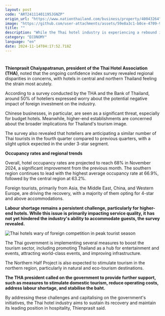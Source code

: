```yaml
---
layout: post
code: "ART24111401195JGNZP"
origin_url: "https://www.nationthailand.com/business/property/40043264"
image: "https://github.com/user-attachments/assets/59e8a3c1-b0ce-4709-9853-6a3c4096c70c"
title: ""
description: "While the Thai hotel industry is experiencing a rebound in demand in line with the peak tourist season, concerns are growing over increasing competition from foreign businesses."
category: "ECONOMY"
language: "en"
date: 2024-11-14T04:17:52.718Z
---
```


# 











**Thienprasit Chaiyapatranun, president of the Thai Hotel Association (THA)**, noted that the ongoing confidence index survey revealed regional disparities in concerns, with hotels in central and northern Thailand feeling the strain most acutely.

According to a survey conducted by the THA and the Bank of Thailand, around 50% of hoteliers expressed worry about the potential negative impact of foreign investment on the industry.

Chinese businesses, in particular, are seen as a significant threat, especially for budget hotels. Meanwhile, higher-end establishments are concerned about the broader implications for Thailand's tourism image.

The survey also revealed that hoteliers are anticipating a similar number of Thai tourists in the fourth quarter compared to previous quarters, with a slight uptick expected in the under 3-star segment.





**Occupancy rates and regional trends**

Overall, hotel occupancy rates are projected to reach 68% in November 2024, a significant improvement from the previous month. The southern region continues to lead with the highest average occupancy rate at 66.9%, followed by the central region at 63.2%.

Foreign tourists, primarily from Asia, the Middle East, China, and Western Europe, are driving the recovery, with a majority of them opting for 4-star and above accommodations.

**Labour shortage remains a persistent challenge, particularly for higher-end hotels. While this issue is primarily impacting service quality, it has not yet hindered the industry's ability to accommodate guests, the survey revealed.**







  ![Thai hotels wary of foreign competition in peak tourist season](https://github.com/user-attachments/assets/3ac95bce-f3ba-4a44-ab7a-1ea76a637794)

The Thai government is implementing several measures to boost the tourism sector, including promoting Thailand as a hub for entertainment and events, attracting world-class events, and improving infrastructure.

The Northern Half Project is also expected to stimulate tourism in the northern region, particularly in natural and eco-tourism destinations.

**The THA president called on the government to provide further support, such as measures to stimulate domestic tourism, reduce operating costs, address labour shortage, and stabilise the baht.**

By addressing these challenges and capitalising on the government's initiatives, the Thai hotel industry aims to sustain its recovery and maintain its leading position in hospitality, Thienprasit said.

